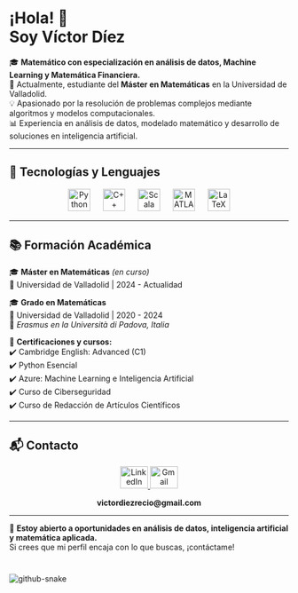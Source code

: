 <h1 align="left">¡Hola! 👋<br>Soy Víctor Díez</h1>

<p align="left">
🎓 <strong>Matemático con especialización en análisis de datos, Machine Learning y Matemática Financiera.</strong><br>
📍 Actualmente, estudiante del <strong>Máster en Matemáticas</strong> en la Universidad de Valladolid.<br>
💡 Apasionado por la resolución de problemas complejos mediante algoritmos y modelos computacionales.<br>
📊 Experiencia en análisis de datos, modelado matemático y desarrollo de soluciones en inteligencia artificial.<br>
</p>

---

## 🚀 Tecnologías y Lenguajes  

<div align="center">
  <img src="https://cdn.jsdelivr.net/gh/devicons/devicon/icons/python/python-original.svg" height="40" alt="Python" />
  <img width="15" />
  <img src="https://cdn.jsdelivr.net/gh/devicons/devicon/icons/cplusplus/cplusplus-original.svg" height="40" alt="C++" />
  <img width="15" />
  <img src="https://cdn.jsdelivr.net/gh/devicons/devicon/icons/scala/scala-original.svg" height="40" alt="Scala" />
  <img width="15" />
  <img src="https://cdn.jsdelivr.net/gh/devicons/devicon/icons/matlab/matlab-original.svg" height="40" alt="MATLAB" />
  <img width="15" />
  <img src="https://cdn.jsdelivr.net/gh/devicons/devicon/icons/latex/latex-original.svg" height="40" alt="LaTeX" />
</div>

---

## 📚 Formación Académica  

🎓 **Máster en Matemáticas** *(en curso)*  
📍 Universidad de Valladolid | 2024 - Actualidad  

🎓 **Grado en Matemáticas**  
📍 Universidad de Valladolid | 2020 - 2024  
📍 *Erasmus en la Università di Padova, Italia*  

📜 **Certificaciones y cursos:**  
✔️ Cambridge English: Advanced (C1)  
✔️ Python Esencial  
✔️ Azure: Machine Learning e Inteligencia Artificial  
✔️ Curso de Ciberseguridad  
✔️ Curso de Redacción de Artículos Científicos  

---

## 📬 Contacto  

<div align="center">
  <a href="https://www.linkedin.com/in/victordiezrecio" target="_blank">
    <img src="https://raw.githubusercontent.com/maurodesouza/profile-readme-generator/master/src/assets/icons/social/linkedin/default.svg" width="50" height="40" alt="LinkedIn" />
  </a>
  <a href="mailto:victordiezrecio@gmail.com" target="_blank">
    <img src="https://raw.githubusercontent.com/maurodesouza/profile-readme-generator/master/src/assets/icons/social/gmail/default.svg" width="50" height="40" alt="Gmail" />
  </a>
</div>
<a href="mailto:victordiezrecio@gmail.com" target="_blank">
</a>
<p align="center"><b>victordiezrecio@gmail.com</b></p>

---

📢 **Estoy abierto a oportunidades en análisis de datos, inteligencia artificial y matemática aplicada.**  
Si crees que mi perfil encaja con lo que buscas, ¡contáctame!

###

<br clear="both">

<picture>
  <source media="(prefers-color-scheme: dark)" srcset="https://raw.githubusercontent.com/victordiez02/victordiez02/output/github-snake-dark.svg" />
  <source media="(prefers-color-scheme: light)" srcset="https://raw.githubusercontent.com/victordiez02/victordiez02/output/github-snake.svg" />
  <img alt="github-snake" src="https://raw.githubusercontent.com/tobiasmeyhoefer/tobiasmeyhoefer/output/github-snake.svg" />
</picture>
